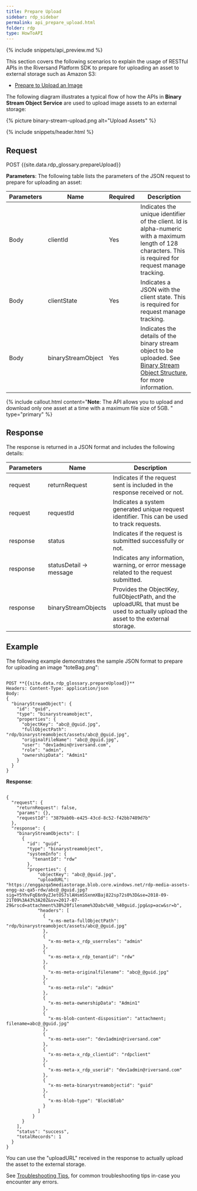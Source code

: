 ```yaml
---
title: Prepare Upload
sidebar: rdp_sidebar
permalink: api_prepare_upload.html
folder: rdp
type: HowToAPI
---
```


{% include snippets/api_preview.md %}

This section covers the following scenarios to explain the usage of RESTful APIs in the Riversand Platform SDK to prepare for uploading an asset to external storage such as Amazon S3:

* [Prepare to Upload an Image](api_prepare_upload_scenario1.html)

The following diagram illustrates a typical flow of how the APIs in **Binary Stream Object Service** are used to upload image assets to an external storage:

{% picture binary-stream-upload.png alt="Upload Assets" %}

{% include snippets/header.html %}

## Request

POST {{site.data.rdp_glossary.prepareUpload}}

**Parameters**: The following table lists the parameters of the JSON request to prepare for uploading an asset:

| Parameters | Name | Required | Description |
|-------|--------|----------------|-------------|
| Body | clientId | Yes | Indicates the unique identifier of the client. Id is alpha-numeric with a maximum length of 128 characters. This is required for request manage tracking. |
| Body | clientState | Yes | Indicates a JSON with the client state. This is required for request manage tracking. |
| Body | binaryStreamObject | Yes | Indicates the details of the binary stream object to be uploaded. See [Binary Stream Object Structure](api_create_binary_stream_object.html), for more information. |

{% include callout.html content="**Note**: The API allows you to upload and download only one asset at a time with a maximum file size of 5GB.
" type="primary" %}

## Response

The response is returned in a JSON format and includes the following details:

| Parameters | Name | Description |
|-------|--------|----------------|
| request | returnRequest | Indicates if the request sent is included in the response received or not. |
| request | requestId | Indicates a system generated unique request identifier. This can be used to track requests. |
| response | status | Indicates if the request is submitted successfully or not. |
| response | statusDetail -> message | Indicates any information, warning, or error message related to the request submitted. |
| response | binaryStreamObjects | Provides the ObjectKey, fullObjectPath, and the uploadURL that must be used to actually upload the asset to the external storage. |

## Example

The following example demonstrates the sample JSON format to prepare for uploading an image "toteBag.png":

<pre><code>
POST **{{site.data.rdp_glossary.prepareUpload}}**
Headers: Content-Type: application/json
Body:
{
  "binaryStreamObject": {
    "id": "guid",
    "type": "binarystreamobject",
    "properties": {
      "objectKey": "abc@_@guid.jpg",
      "fullObjectPath": "rdp/binarystreamobject/assets/abc@_@guid.jpg",
      "originalFileName": "abc@_@guid.jpg",
      "user": "dev1admin@riversand.com",
      "role": "admin",
      "ownershipData": "Admin1"
    }
  }
}
</code></pre>

**Response**:
<pre><code>
{
  "request": {
    "returnRequest": false,
    "params": {},
    "requestId": "3879ab0b-e425-43cd-8c52-f42bb7489d7b"
  },
  "response": {
    "binaryStreamObjects": [
      {
        "id": "guid",
        "type": "binarystreamobject",
        "systemInfo": {
          "tenantId": "rdw"
        },
        "properties": {
            "objectKey": "abc@_@guid.jpg",
            "uploadURL": "https://enggazqa5mediastorage.blob.core.windows.net/rdp-media-assets-engg-az-qa5-rdw/abc@_@guid.jpg?sig=Y5YhvFqE6n9yZJetOS7slAHsmSSxnmXBaj822sp72s0%3D&se=2018-09-21T09%3A43%3A20Z&sv=2017-07-29&rscd=attachment%3B%20filename%3Dabc%40_%40guid.jpg&sp=acw&sr=b",
            "headers": [
              {
                "x-ms-meta-fullObjectPath": "rdp/binarystreamobject/assets/abc@_@guid.jpg"
              },
              {
                "x-ms-meta-x_rdp_userroles": "admin"
              },
              {
                "x-ms-meta-x_rdp_tenantid": "rdw"
              },
              {
                "x-ms-meta-originalfilename": "abc@_@guid.jpg"
              },
              {
                "x-ms-meta-role": "admin"
              },
              {
                "x-ms-meta-ownershipData": "Admin1"
              },
              {
                "x-ms-blob-content-disposition": "attachment; filename=abc@_@guid.jpg"
              },
              {
                "x-ms-meta-user": "dev1admin@riversand.com"
              },
              {
                "x-ms-meta-x_rdp_clientid": "rdpclient"
              },
              {
                "x-ms-meta-x_rdp_userid": "dev1admin@riversand.com"
              },
              {
                "x-ms-meta-binarystreamobjectid": "guid"
              },
              {
                "x-ms-blob-type": "BlockBlob"
              }
            ]
          }
      }
    ],
    "status": "success",
    "totalRecords": 1
  }
}
</code></pre>

You can use the "uploadURL" received in the response to actually upload the asset to the external storage.

See [Troubleshooting Tips](api_troubleshooting_tips.html), for common troubleshooting tips in-case you encounter any errors.